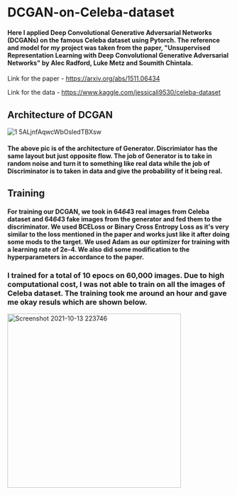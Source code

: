 # DCGAN-on-Celeba-dataset
#### Here I applied Deep Convolutional Generative Adversarial Networks (DCGANs) on the famous Celeba dataset using Pytorch. The reference and model for my project was taken from the paper, "Unsupervised Representation Learning with Deep Convolutional Generative Adversarial Networks" by Alec Radford, Luke Metz and Soumith Chintala. 
Link for the paper - https://arxiv.org/abs/1511.06434

Link for the data - https://www.kaggle.com/jessicali9530/celeba-dataset

## Architecture of DCGAN

![1 5ALjnfAqwcWbOsledTBXsw](https://user-images.githubusercontent.com/27720480/137178394-2db779f7-919e-4927-a249-7ee4cba07a25.png)
#### The above pic is of the architecture of Generator. Discrimiator has the same layout but just opposite flow. The job of Generator is to take in random noise and turn it to something like real data while the job of Discriminator is to taken in data and give the probability of it being real. 

## Training 
#### For training our DCGAN, we took in 64*64*3 real images from Celeba dataset and 64*64*3 fake images from the generator and fed them to the discriminator. We used BCELoss or Binary Cross Entropy Loss as it's very similar to the loss mentioned in the paper and works just like it after doing some mods to the target. We used Adam as our optimizer for training with a learning rate of 2e-4. We also did some modification to the hyperparameters in accordance to the paper. 

### I trained for a total of 10 epocs on 60,000 images. Due to high computational cost, I was not able to train on all the images of Celeba dataset. The training took me around an hour and gave me okay resuls which are shown below. 


<img width="391" alt="Screenshot 2021-10-13 223746" src="https://user-images.githubusercontent.com/27720480/137180512-f7871f8a-6fa6-4fbe-83df-219ae68da687.png">
